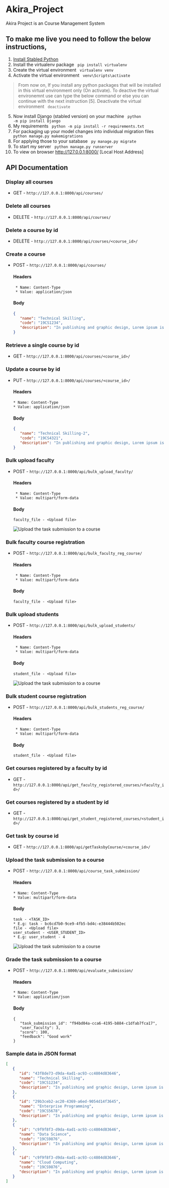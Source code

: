 # Akira_Project
Akira Project is an Course Management System

## To make me live you need to follow the below instructions,
1. [Install Stabled Python](https://www.python.org/downloads/windows/)
2. Install the virtualenv package <code> pip install virtualenv </code>
3. Create the virtual environment <code> virtualenv venv </code>
4. Activate the virtual environment <code> venv\Scripts\activate </code>
> From now on, If you install any python packages that will be installed in this virtual environment only (On activate).
> To deactive the virtual environemnt use can type the below command or else you can continue with the next instruction [5].
> Deactivate the virtual environment <code> deactivate </code>
5. Now install Django (stabled version) on your machine <code> python -m pip install Django </code>
5. My requirements <code> python -m pip install -r requirements.txt </code>
6. For packaging up your model changes into individual migration files <code> python manage.py makemigrations </code>
7. For applying those to your satabase <code> py manage.py migrate </code>
8. To start my server <code> python manage.py runserver </code>
9. To view on browser http://127.0.0.1:8000/ [Local Host Address]

## API Documentation
### Display all courses
  * GET - ``` http://127.0.0.1:8000/api/courses/ ```
### Delete all courses
  * DELETE - ``` http://127.0.0.1:8000/api/courses/ ```
### Delete a course by id
   * DELETE - ``` http://127.0.0.1:8000/api/courses/<course_id>/ ```
### Create a course 
  * POST - ``` http://127.0.0.1:8000/api/courses/ ```
      #### Headers
         * Name: Content-Type
         * Value: application/json
      #### Body
      ```JSON
      {
         "name": "Technical Skilling",
         "code": "19CS1234",
         "description": "In publishing and graphic design, Lorem ipsum is a placeholder text commonly used to demonstrate the visual form of a document or a typeface without relying on meaningful content."
      }
      ```
### Retrieve a single course by id
   * GET - ``` http://127.0.0.1:8000/api/courses/<course_id>/ ```
### Update a course by id
   * PUT - ``` http://127.0.0.1:8000/api/courses/<course_id>/ ```
      #### Headers
         * Name: Content-Type
         * Value: application/json
      #### Body
      ```JSON
      {
         "name": "Technical Skilling-2",
         "code": "19CS4321",
         "description": "In publishing and graphic design, Lorem ipsum is a placeholder text commonly used to demonstrate the visual form of a document or a typeface without relying on meaningful content."
      }
      ```
### Bulk upload faculty 
  * POST - ``` http://127.0.0.1:8000/api/bulk_upload_faculty/ ```
      #### Headers
         * Name: Content-Type
         * Value: multipart/form-data
      #### Body
      ```Form [Name - Value]
      faculty_file - <Upload file>
      ```
      ![Upload the task submission to a course](https://raw.githubusercontent.com/4akhilkumar/course_management_system_api/main/API%20Documentation%20files/bulk_upload.jpg?token=GHSAT0AAAAAABTDLBARJD645AS3QBPSKDZYYSPXWZA)

### Bulk faculty course registration 
  * POST - ``` http://127.0.0.1:8000/api/bulk_faculty_reg_course/ ```
      #### Headers
         * Name: Content-Type
         * Value: multipart/form-data
      #### Body
      ```Form [Name - Value]
      faculty_file - <Upload file>
      ```

### Bulk upload students 
  * POST - ``` http://127.0.0.1:8000/api/bulk_upload_students/ ```
      #### Headers
         * Name: Content-Type
         * Value: multipart/form-data
      #### Body
      ```Form [Name - Value]
      student_file - <Upload file>
      ```
      ![Upload the task submission to a course](https://raw.githubusercontent.com/4akhilkumar/course_management_system_api/main/API%20Documentation%20files/bulk_upload(2).jpg?token=GHSAT0AAAAAABTDLBARH2HYG43C7S5XTZGOYSPX2AQ)

### Bulk student course registration 
  * POST - ``` http://127.0.0.1:8000/api/bulk_students_reg_course/ ```
      #### Headers
         * Name: Content-Type
         * Value: multipart/form-data
      #### Body
      ```Form [Name - Value]
      student_file - <Upload file>
      ```

### Get courses registered by a faculty by id
   * GET - ``` http://127.0.0.1:8000/api/get_faculty_registered_courses/<faculty_id>/ ```

### Get courses registered by a student by id
   * GET - ``` http://127.0.0.1:8000/api/get_student_registered_courses/<student_id>/ ```

### Get task by course id
   * GET - ``` http://127.0.0.1:8000/api/getTasksbyCourse/<course_id>/ ```

### Upload the task submission to a course
   * POST - ``` http://127.0.0.1:8000/api/course_task_submission/ ```
      #### Headers
         * Name: Content-Type
         * Value: multipart/form-data
      #### Body
      ```Form [Name - Value]
      task - <TASK_ID>
      * E.g: task - bc6cd7b0-9ce9-4fb5-bd4c-e38444b502ec
      file - <Upload file>
      user_student - <USER_STUDENT_ID>
      * E.g: user_student - 4 
      ```
      ![Upload the task submission to a course](https://raw.githubusercontent.com/4akhilkumar/course_management_system_api/main/API%20Documentation%20files/Upload%20the%20task%20submission%20to%20a%20course.jpg?token=GHSAT0AAAAAABTDLBAQ323QCLN46J4ONLVOYSPWQWA)

### Grade the task submission to a course
   * POST - ``` http://127.0.0.1:8000/api/evaluate_submission/ ```
      #### Headers
         * Name: Content-Type
         * Value: application/json
      #### Body
      ```
      {
         "task_submission_id": "f94bd04a-cca6-4195-b884-c1dfab7fca17",
         "user_faculty": 3,
         "score": 100,
         "feedback": "Good work"
      }
      ```

### Sample data in JSON format

```JSON
[
   {
      "id": "43f8de73-d9da-4ad1-ac93-cc4804d83646",
      "name": "Technical Skilling",
      "code": "19CS1234",
      "description": "In publishing and graphic design, Lorem ipsum is a placeholder text commonly used to demonstrate the visual form of a document or a typeface without relying on meaningful content."
   },
   {
      "id": "29b3ceb2-ac20-4369-a6ed-9054d14f3645",
      "name": "Enterprise Programming",
      "code": "19CS5678",
      "description": "In publishing and graphic design, Lorem ipsum is a placeholder text commonly used to demonstrate the visual form of a document or a typeface without relying on meaningful content."
   },
   {
      "id": "c9f9f8f3-d9da-4ad1-ac93-cc4804d83646",
      "name": "Data Science",
      "code": "19CS9876",
      "description": "In publishing and graphic design, Lorem ipsum is a placeholder text commonly used to demonstrate the visual form of a document or a typeface without relying on meaningful content."
   },
   {
      "id": "c9f9f8f3-d9da-4ad1-ac93-cc4804d83646",
      "name": "Cloud Computing",
      "code": "19CS9876",
      "description": "In publishing and graphic design, Lorem ipsum is a placeholder text commonly used to demonstrate the visual form of a document or a typeface without relying on meaningful content."
   }
]
```
